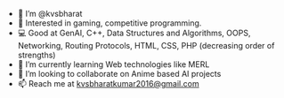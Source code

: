 - 👋 I’m @kvsbharat
- 👀 Interested in gaming, competitive programming. 
- 💻 Good at GenAI, C++, Data Structures and Algorithms, OOPS,  Networking, Routing Protocols, HTML, CSS, PHP (decreasing order of strengths)
- 🌱 I’m currently learning Web technologies like MERL
- 💞️ I’m looking to collaborate on Anime based AI projects
- 📫 Reach me at kvsbharatkumar2016@gmail.com

<!---
kvsbharat/kvsbharat is a ✨ special ✨ repository because its `README.md` (this file) appears on your GitHub profile.
You can click the Preview link to take a look at your changes.
--->
